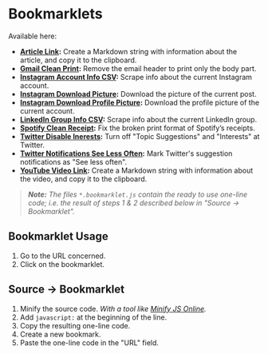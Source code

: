 # Bookmarklets

Available here:

* **[Article Link](article-link.js):** Create a Markdown string with information about the article, and copy it to the clipboard.
* **[Gmail Clean Print](gmail-clean-print.js):** Remove the email header to print only the body part.
* **[Instagram Account Info CSV](instagram-account-info-csv.js):** Scrape info about the current Instagram account.
* **[Instagram Download Picture](instagram-download-picture.js):** Download the picture of the current post.
* **[Instagram Download Profile Picture](instagram-download-profile-picture.js):** Download the profile picture of the current account.
* **[LinkedIn Group Info CSV](linkedin-group-info-csv.js):** Scrape info about the current LinkedIn group.
* **[Spotify Clean Receipt](spotify-clean-receipt.js):** Fix the broken print format of Spotify’s receipts.
* **[Twitter Disable Inerests](twitter-disable-interests.js):** Turn off "Topic Suggestions" and "Interests" at Twitter.
* **[Twitter Notifications See Less Often](twitter-notifications-see-less-often.js):** Mark Twitter's suggestion notifications as "See less often".
* **[YouTube Video Link](youtube-video-link.js):** Create a Markdown string with information about the video, and copy it to the clipboard.

> _**Note:** The files `*.bookmarklet.js` contain the ready to use one-line code;
> i.e. the result of steps 1 & 2 described below in "Source → Bookmarklet"._


## Bookmarklet Usage

1. Go to the URL concerned.
2. Click on the bookmarklet.


## Source → Bookmarklet

1. Minify the source code. _With a tool like [Minify JS Online](https://minify-js.com/)._
2. Add `javascript:` at the beginning of the line.
3. Copy the resulting one-line code.
4. Create a new bookmark.
5. Paste the one-line code in the "URL" field.
